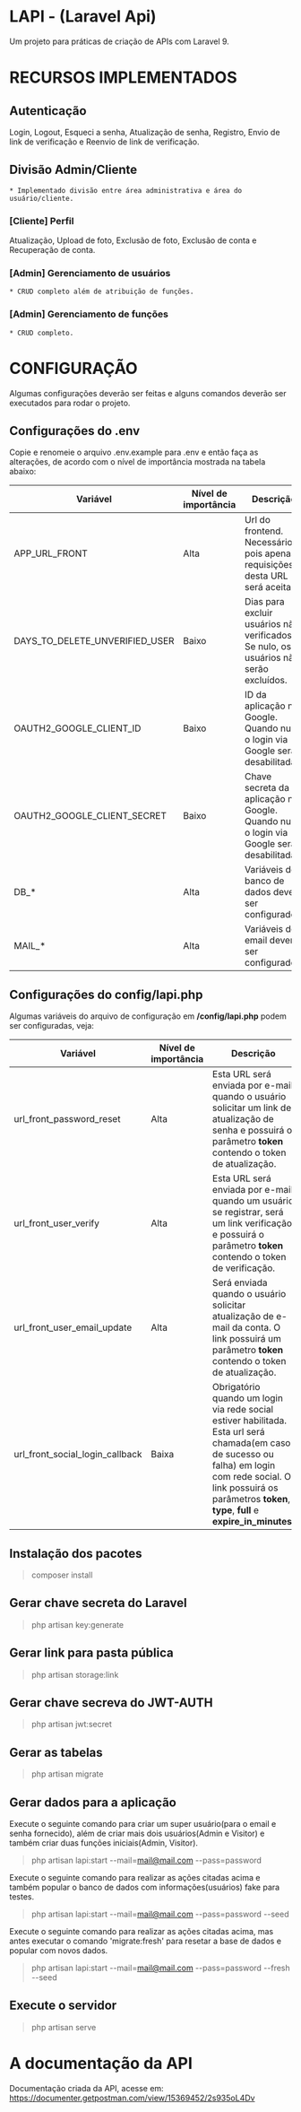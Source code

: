 # LAPI - (Laravel Api)
Um projeto para práticas de criação de APIs com Laravel 9.

# RECURSOS IMPLEMENTADOS
## Autenticação
Login, Logout, Esqueci a senha, Atualização de senha, Registro, Envio de link de verificação e Reenvio de link de verificação.

## Divisão Admin/Cliente
    * Implementado divisão entre área administrativa e área do usuário/cliente.

### [Cliente] Perfil
Atualização, Upload de foto, Exclusão de foto, Exclusão de conta e Recuperação de conta.

### [Admin] Gerenciamento de usuários
    * CRUD completo além de atribuição de funções.

### [Admin] Gerenciamento de funções
    * CRUD completo.

# CONFIGURAÇÃO
Algumas configurações deverão ser feitas e alguns comandos deverão ser executados para rodar o projeto.

## Configurações do .env
Copie e renomeie o arquivo .env.example para .env e então faça as alterações, de acordo com o nível de importância mostrada na tabela abaixo:

| Variável | Nível de importância | Descrição |
| --- | --- | --- |
| APP_URL_FRONT | Alta | Url do frontend. Necessário, pois apenas requisições desta URL será aceita. |
| DAYS_TO_DELETE_UNVERIFIED_USER | Baixo | Dias para excluir usuários não verificados. Se nulo, os usuários não serão excluídos. |
| OAUTH2_GOOGLE_CLIENT_ID | Baixo | ID da aplicação no Google. Quando nulo, o login via Google será desabilitada. |
| OAUTH2_GOOGLE_CLIENT_SECRET | Baixo | Chave secreta da aplicação no Google. Quando nulo, o login via Google será desabilitada. |
| DB_* | Alta | Variáveis de banco de dados devem ser configurados. |
| MAIL_* | Alta | Variáveis de email devem ser configurados. |

## Configurações do config/lapi.php
Algumas variáveis do arquivo de configuração em <b>/config/lapi.php</b> podem ser configuradas, veja:

| Variável | Nível de importância | Descrição |
| --- | --- | --- |
| url_front_password_reset | Alta | Esta URL será enviada por e-mail quando o usuário solicitar um link de atualização de senha e possuirá o parâmetro <b>token</b> contendo o token de atualização. |
| url_front_user_verify | Alta | Esta URL será enviada por e-mail quando um usuário se registrar, será um link verificação e possuirá o parâmetro <b>token</b> contendo o token de verificação. |
| url_front_user_email_update | Alta | Será enviada quando o usuário solicitar atualização de e-mail da conta. O link possuirá um parâmetro <b>token</b> contendo o token de atualização. |
| url_front_social_login_callback | Baixa | Obrigatório quando um login via rede social estiver habilitada. Esta url será chamada(em caso de sucesso ou falha) em login com rede social. O link possuirá os parâmetros <b>token</b>, <b>type</b>, <b>full</b> e <b>expire_in_minutes</b>. |

## Instalação dos pacotes
> composer install

## Gerar chave secreta do Laravel
> php artisan key:generate

## Gerar link para pasta pública
> php artisan storage:link

## Gerar chave secreva do JWT-AUTH
> php artisan jwt:secret

## Gerar as tabelas
> php artisan migrate

## Gerar dados para a aplicação
Execute o seguinte comando para criar um super usuário(para o email e senha fornecido), além de criar mais dois usuários(Admin e Visitor) e também criar duas funções iniciais(Admin, Visitor).
> php artisan lapi:start --mail=mail@mail.com --pass=password

Execute o seguinte comando para realizar as ações citadas acima e também popular o banco de dados com informações(usuários) fake para testes.
> php artisan lapi:start --mail=mail@mail.com --pass=password --seed

Execute o seguinte comando para realizar as ações citadas acima, mas antes executar o comando 'migrate:fresh' para resetar a base de dados e popular com novos dados.
> php artisan lapi:start --mail=mail@mail.com --pass=password --fresh --seed

## Execute o servidor
> php artisan serve

# A documentação da API
Documentação criada da API, acesse em: https://documenter.getpostman.com/view/15369452/2s935oL4Dv